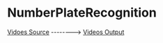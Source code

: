# NumberPlateRecognition
<a href="https://drive.google.com/file/d/10KBP8q2HxNHWr6OQYy_rj59q4jeq4Ojj/view?usp=sharing">Vidoes Source</a>
--------> <a href="https://drive.google.com/file/d/1JWKzybhnL0p5_jXtvOrumdejhT_jGyA8/view?usp=drive_link">Videos Output</a>
